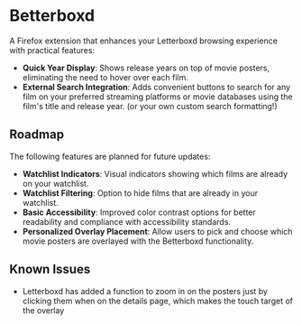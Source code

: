 # Betterboxd
A Firefox extension that enhances your Letterboxd browsing experience with practical features:

- **Quick Year Display**: Shows release years on top of movie posters, eliminating the need to hover over each film.
- **External Search Integration**: Adds convenient buttons to search for any film on your preferred streaming platforms or movie databases using the film's title and release year. (or your own custom search formatting!)

## Roadmap
The following features are planned for future updates:

- **Watchlist Indicators**: Visual indicators showing which films are already on your watchlist.
- **Watchlist Filtering**: Option to hide films that are already in your watchlist.
- **Basic Accessibility**: Improved color contrast options for better readability and compliance with accessibility standards.
- **Personalized Overlay Placement**: Allow users to pick and choose which movie posters are overlayed with the Betterboxd functionality.
  
## Known Issues
- Letterboxd has added a function to zoom in on the posters just by clicking them when on the details page, which makes the touch target of the overlay
